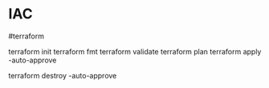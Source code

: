 # IAC
#terraform

terraform init
terraform fmt
terraform validate
terraform plan
terraform apply -auto-approve

terraform destroy -auto-approve
